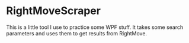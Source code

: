 # RightMoveScraper

This is a little tool I use to practice some WPF stuff. It takes some search parameters and uses them to get results from RightMove.
